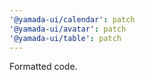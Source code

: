 ```yaml
---
'@yamada-ui/calendar': patch
'@yamada-ui/avatar': patch
'@yamada-ui/table': patch
---
```


Formatted code.
